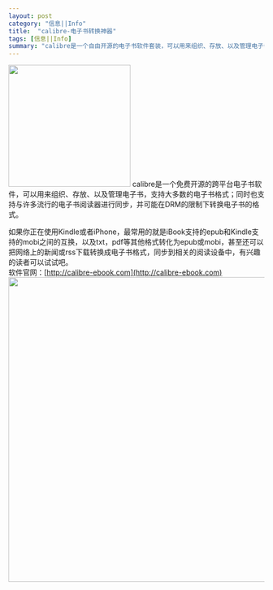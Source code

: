 ```yaml
---
layout: post
category: "信息||Info"
title:  "calibre-电子书转换神器"
tags: [信息||Info]
summary: "calibre是一个自由开源的电子书软件套装，可以用来组织、存放、以及管理电子书，支持大多数的电子书格式。"
---
```

<img alt="" border="0" src="http://upload.wikimedia.org/wikipedia/commons/f/f1/Calibre_logo_2.png" width=240px>   
calibre是一个免费开源的跨平台电子书软件，可以用来组织、存放、以及管理电子书，支持大多数的电子书格式；同时也支持与许多流行的电子书阅读器进行同步，并可能在DRM的限制下转换电子书的格式。     

如果你正在使用Kindle或者iPhone，最常用的就是iBook支持的epub和Kindle支持的mobi之间的互换，以及txt，pdf等其他格式转化为epub或mobi，甚至还可以把网络上的新闻或rss下载转换成电子书格式，同步到相关的阅读设备中，有兴趣的读者可以试试吧。    
软件官网：[http://calibre-ebook.com](http://calibre-ebook.com)   
<img alt="" border="0" src="http://upload.wikimedia.org/wikipedia/commons/b/b9/Calibre-2.12-en.png" width=600px>
